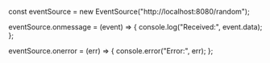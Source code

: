const eventSource = new EventSource("http://localhost:8080/random");

eventSource.onmessage = (event) => {
console.log("Received:", event.data);
};

eventSource.onerror = (err) => {
console.error("Error:", err);
};
